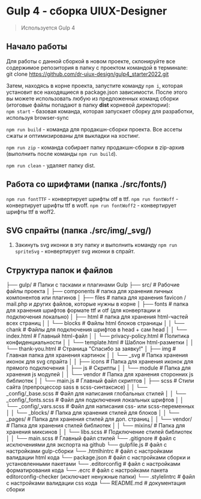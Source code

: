 # Gulp 4 - сборка UIUX-Designer

> Используется Gulp 4

## Начало работы

Для работы с данной сборкой в новом проекте, склонируйте все содержимое репозитория в папку с проектом командой в терминале: <br>
git clone https://github.com/dr-uiux-design/gulp4_starter2022.git

Затем, находясь в корне проекта, запустите команду `npm i`, которая установит все находящиеся в package.json зависимости.
После этого вы можете использовать любую из предложенных команд сборки (итоговые файлы попадают в папку **dist** корневой директории): <br>
`npm start` - базовая команда, которая запускает сборку для разработки, используя browser-sync

`npm run build` - команда для продакшн-сборки проекта. Все ассеты сжаты и оптимизированы для выкладки на хостинг.

`npm run zip` - команда собирает папку продакшн-сборки в zip-архив (выполнить после команды `npm run build`).

`npm run clean` - удаляет папку dist.

## Работа со шрифтами (папка ./src/fonts/)
`npm run fontTTF` - конвертирует шрифты otf в ttf.
`npm run fontWoff` - конвертирует шрифты ttf в woff. 
`npm run fontWoff2` - конвертирует шрифты ttf в woff2.

## SVG спрайты (папка ./src/img/_svg/)
1) Закинуть svg иконки в эту папку и выполнить команду
`npm run spriteSvg` - конвертирует svg иконки в спрайт.
## Структура папок и файлов

├── gulp/                         # Папки с тасками и плагинами Gulp
├── src/                          # Рабочие файлы проекта
│   ├── components                # папка для хранения личных компонентов или плагинов
│   ├── files                     # папка для хранения favicon / mail.php и других файлов, которые нужны в корне
│   ├── fonts                     # папка для хранения шрифтов формате ttf и otf (для конвертации и подключения локально)
│   ├── html                  		# папка для хранения html-частей всех страниц
│   │   └── blocks             	  # Файлы html блоков страницы
│   │   └── chank                 # Файлы для подключения шрифтов в head + сам head
│   │   └── index.html            # Главный html-файл
│   │   └── privacy-policy.html   # Политика конфиденциальности
│   │   └── template.html         # Шаблон html-разметки
│   │   └── thank-you.html       	# Страница "Спасибо за заявку!"
│   ├── img                       # Главная папка для хранения картинок
│   │   └── _svg         				  # Папка хранения иконок для svg спрайта
│   │   ├── icons                 # Папка для хранения иконок для прямого подключения
│   ├── js                        # Скрипты
│   │   └── module                # Папка для хранения js модулей
│   │   └── vendor                # Папка для хранения сторонних js библиотек
│   │   └── main.js               # Главный файл скриптов
│   ├── scss                      # Стили сайта (препроцессор sass в scss-синтаксисе)
│   │   └── _config/_base.scss    # Файл для написания глобальных стилей
│   │   └── _config/_fonts.scss   # Файл для подключения локальных шрифтов
│   │   └── _config/_vars.scss  	# Файл для написания css- или scss-переменных
│   │   └── _blocks/  						# Папка для хранения стилей для блоков
│   │   └── _pages/  							# Папка для хранения стилей для доп. страниц
│   │   └── vendor/  							# Папка для хранения стилей библиотек
│   │   └── mixins/  							# Папка для хранения миксинов
│   │   └── libs.scss      				# Подключение стилей библиотек
│   │   └── main.scss             # Главный файл стилей
└── .gitignore                    # файл с исключениями для экспорта на github
└── gulpfile.js                   # файл с настройками gulp-сборки
└── .htmlhintrc                   # файл с настройками валидации html кода
└── package.json                  # файл с настройками сборки и установленными пакетами
└── .editorconfig                 # файл с настройками форматирования кода
└── .ecrc                         # файл с настройками пакета editorconfig-checker (исключает ненужные папки)
└── .stylelintrc                  # файл с настройками валидации css кода
└── README.md                     # документация сборки
